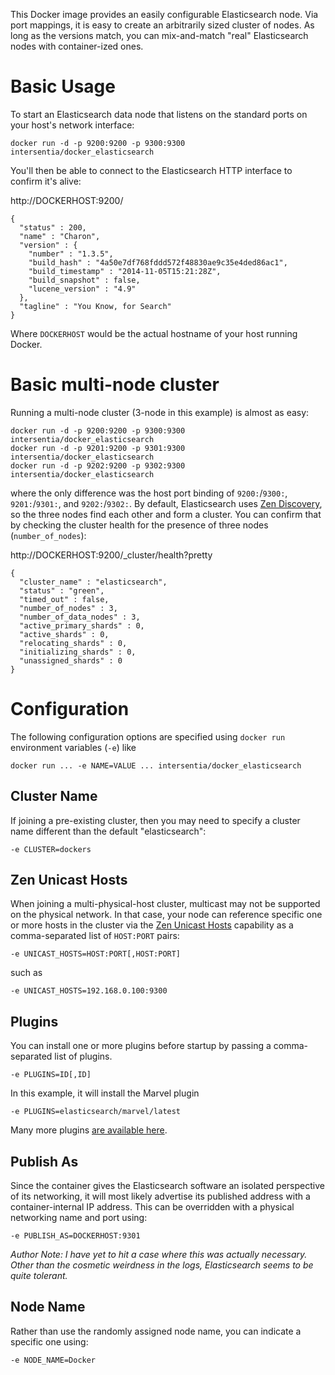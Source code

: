 This Docker image provides an easily configurable Elasticsearch node. Via
port mappings, it is easy to create an arbitrarily sized cluster of
nodes. As long as the versions match, you can mix-and-match "real"
Elasticsearch nodes with container-ized ones.

# Basic Usage

To start an Elasticsearch data node that listens on the standard ports on
your host's network interface:

    docker run -d -p 9200:9200 -p 9300:9300 intersentia/docker_elasticsearch

You'll then be able to connect to the Elasticsearch HTTP interface to confirm
it's alive:

http://DOCKERHOST:9200/

    {
      "status" : 200,
      "name" : "Charon",
      "version" : {
        "number" : "1.3.5",
        "build_hash" : "4a50e7df768fddd572f48830ae9c35e4ded86ac1",
        "build_timestamp" : "2014-11-05T15:21:28Z",
        "build_snapshot" : false,
        "lucene_version" : "4.9"
      },
      "tagline" : "You Know, for Search"
    }

Where `DOCKERHOST` would be the actual hostname of your host running
Docker.

# Basic multi-node cluster

Running a multi-node cluster (3-node in this example) is almost as easy:

    docker run -d -p 9200:9200 -p 9300:9300 intersentia/docker_elasticsearch
    docker run -d -p 9201:9200 -p 9301:9300 intersentia/docker_elasticsearch
    docker run -d -p 9202:9200 -p 9302:9300 intersentia/docker_elasticsearch

where the only difference was the host port binding of `9200:`/`9300:`,
`9201:`/`9301:`, and `9202:`/`9302:`. By default, Elasticsearch uses
[Zen Discovery](http://www.elasticsearch.org/guide/en/elasticsearch/reference/current/modules-discovery-zen.html), so the three nodes find each other and form a cluster. You
can confirm that by checking the cluster health for the presence of
three nodes (`number_of_nodes`):

http://DOCKERHOST:9200/_cluster/health?pretty

    {
      "cluster_name" : "elasticsearch",
      "status" : "green",
      "timed_out" : false,
      "number_of_nodes" : 3,
      "number_of_data_nodes" : 3,
      "active_primary_shards" : 0,
      "active_shards" : 0,
      "relocating_shards" : 0,
      "initializing_shards" : 0,
      "unassigned_shards" : 0
    }

# Configuration

The following configuration options are specified using `docker run`
environment variables (`-e`) like

    docker run ... -e NAME=VALUE ... intersentia/docker_elasticsearch

## Cluster Name

If joining a pre-existing cluster, then you may need to specify a cluster name
different than the default "elasticsearch":

    -e CLUSTER=dockers

## Zen Unicast Hosts

When joining a multi-physical-host cluster, multicast may not be supported
on the physical network. In that case, your node can reference specific one or more hosts in
the cluster via the
[Zen Unicast Hosts](http://www.elasticsearch.org/guide/en/elasticsearch/reference/current/modules-discovery-zen.html#unicast) capability as a comma-separated list of `HOST:PORT` pairs:

    -e UNICAST_HOSTS=HOST:PORT[,HOST:PORT]

such as

    -e UNICAST_HOSTS=192.168.0.100:9300

## Plugins

You can install one or more plugins before startup by passing a comma-separated
list of plugins.

    -e PLUGINS=ID[,ID]

In this example, it will install the Marvel plugin

    -e PLUGINS=elasticsearch/marvel/latest

Many more plugins [are available here](http://www.elasticsearch.org/guide/en/elasticsearch/reference/current/modules-plugins.html#known-plugins).

## Publish As

Since the container gives the Elasticsearch software an isolated perspective
of its networking, it will most likely advertise its published address with
a container-internal IP address. This can be overridden with a physical networking
name and port using:

    -e PUBLISH_AS=DOCKERHOST:9301

_Author Note: I have yet to hit a case where this was actually necessary. Other
than the cosmetic weirdness in the logs, Elasticsearch seems to be quite tolerant._

## Node Name

Rather than use the randomly assigned node name, you can indicate a specific
one using:

    -e NODE_NAME=Docker
